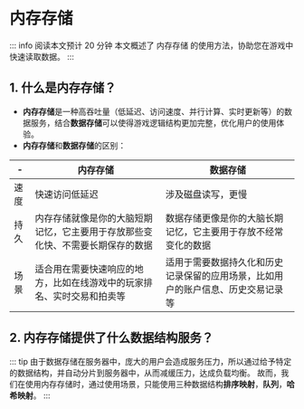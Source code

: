 # 内存存储
::: info
阅读本文预计 20 分钟
本文概述了 内存存储 的使用方法，协助您在游戏中快速读取数据。
:::

## 1. 什么是内存存储？
- **内存存储**是一种高吞吐量（低延迟、访问速度、并行计算、实时更新等）的数据服务，结合**数据存储**可以使得游戏逻辑结构更加完整，优化用户的使用体验。
- **内存存储**和**数据存储**的区别：

| - | 内存存储 | 数据存储 |
| - | - | - |
| 速度 | 快速访问低延迟 | 涉及磁盘读写，更慢 |
| 持久 | 内存存储就像是你的大脑短期记忆，它主要用于存放那些变化快、不需要长期保存的数据 | 数据存储更像是你的大脑长期记忆，它主要用于存放不经常变化的数据 |
| 场景 | 适合用在需要快速响应的地方，比如在线游戏中的玩家排名、实时交易和拍卖等 | 适用于需要数据持久化和历史记录保留的应用场景，比如用户的账户信息、历史交易记录等 |

## 2. 内存存储提供了什么数据结构服务？

::: tip
由于数据存储在服务器中，庞大的用户会造成服务压力，所以通过给予特定的数据结构，并自动分片到服务器中，从而减缓压力，达成负载均衡。
故而，我们在使用内存存储时，通过使用场景，只能使用三种数据结构**排序映射**，**队列**，**哈希映射**。
:::

